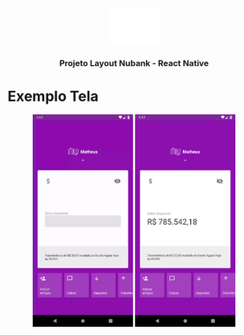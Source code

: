 <!-- PROJECT LOGO -->
<br />
<p align="center">
  <img src=".github/logo.png" width="100"  alt="Logo">
</p>

  <h3 align="center">Projeto Layout Nubank - React Native</h3>

# Exemplo Tela

  <p align="center">
   <img src=".github/exampleGif.gif" width="200"  alt="Logo">
   <img src=".github/example.png" width="200"  alt="Gif Example nubank">
  </p>
